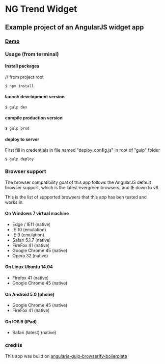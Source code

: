 # NG Trend Widget

## Example project of an AngularJS widget app

### [Demo](http://markbref.github.io/ng-trend-widget/)


### Usage (from terminal)

#### Install packages
// from project root

```
$ npm install 
```

#### launch development version

```
$ gulp dev
```

#### compile production version

```
$ gulp prod
```

#### deploy to server

First fill in credentials in file named "deploy_config.js" in root of "gulp" folder

```
$ gulp deploy
```



### Browser support
The browser compatibility goal of this app follows the AngularJS default browser
support, which is the latest evergreen browsers, and IE down to v9.

This is the list of supported browsers that this app has ben tested and works in.

#### On Windows 7 virtual machine
* Edge / IE11 (native)
* IE 10 (emulation)
* IE 9 (emulation)
* Safari 5.1.7 (native)
* FireFox 41 (native)
* Google Chrome 45 (native)
* Opera 32 (native)

#### On Linux Ubuntu 14.04
* Firefox 41 (native)
* Google Chrome 45 (native)

#### On Android 5.0 (phone)
* Google Chrome 45 (native)
* FireFox 41 (native)

#### On IOS 9 (IPad)
* Safari (latest) (native)

### credits
This app was build on [angularjs-gulp-browserify-boilerplate](https://github.com/jakemmarsh/angularjs-gulp-browserify-boilerplate)


